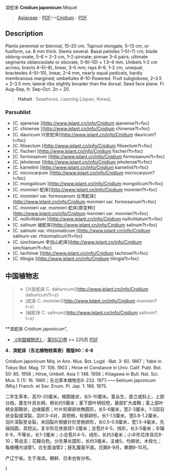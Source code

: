 滨蛇床 **Cnidium japonicum** Miquel

> [Apiaceae](http://www.iplant.cn/info/Apiaceae?t=foc) - [PDF](http://www.iplant.cn/foc/pdf/Apiaceae.pdf)>>[Cnidium](http://www.iplant.cn/info/Cnidium?t=foc) - [PDF](http://www.iplant.cn/foc/pdf/Cnidium.pdf)

## Description

Plants perennial or biennial, 15–20 cm. Taproot elongate, 5–13 cm, or fusiform, ca. 8 mm thick. Stems several. Basal petioles 1–5(–7) cm; blade oblong-ovate, 5–6 × 2–3 cm, 1–2-pinnate; pinnae 3–4 pairs; ultimate segments oblanceolate or obovate, 5–8(–10) × 1.5–4 mm. Umbels 1–2 cm across; bracts 4–5(–8), linear, 3–5 mm; rays 6–9, 1–2 cm, unequal; bracteoles 4–5(–10), linear, 2–4 mm, nearly equal pedicels, hardly membranous margined; umbellules 8–10-flowered. Fruit subglobose, 2–3.5 × 2–3.5 mm; lateral ribs slightly broader than the dorsal. Seed face plane. Fl. Aug–Sep, fr. Sep–Oct. 2n = 20.


> **Habait** : 
> Seashores. Liaoning [Japan, Korea].



### Parsublist

* [C.  ajanense  ](http://www.iplant.cn/info/Cnidium ajanense?t=foc)
* [C.  chinense  ](http://www.iplant.cn/info/Cnidium chinense?t=foc)
* [C.  dauricum  兴安蛇床](http://www.iplant.cn/info/Cnidium dauricum?t=foc)
* [C.  filisectum  ](http://www.iplant.cn/info/Cnidium filisectum?t=foc)
* [C.  fischeri  ](http://www.iplant.cn/info/Cnidium fischeri?t=foc)
* [C.  formosanum  ](http://www.iplant.cn/info/Cnidium formosanum?t=foc)
* [C.  jeholense  ](http://www.iplant.cn/info/Cnidium jeholense?t=foc)
* [C.  kamelinii  ](http://www.iplant.cn/info/Cnidium kamelinii?t=foc)
* [C.  microcarpum  ](http://www.iplant.cn/info/Cnidium microcarpum?t=foc)
* [C.  mongolicum  ](http://www.iplant.cn/info/Cnidium mongolicum?t=foc)
* [C.  monnieri  蛇床](http://www.iplant.cn/info/Cnidium monnieri?t=foc)
* [C.  monnieri var. formosanum  台湾蛇床](http://www.iplant.cn/info/Cnidium monnieri var. formosanum?t=foc)
* [C.  monnieri var. monnieri  蛇床(原变种)](http://www.iplant.cn/info/Cnidium monnieri var. monnieri?t=foc)
* [C.  nullivittatum  ](http://www.iplant.cn/info/Cnidium nullivittatum?t=foc)
* [C.  salinum  碱蛇床](http://www.iplant.cn/info/Cnidium salinum?t=foc)
* [C.  salinum var. rhizomaticum  ](http://www.iplant.cn/info/Cnidium salinum var. rhizomaticum?t=foc)
* [C.  sinchianum  辛加山蛇床](http://www.iplant.cn/info/Cnidium sinchianum?t=foc)
* [C.  tachiroei  ](http://www.iplant.cn/info/Cnidium tachiroei?t=foc)
* [C.  tilingia  ](http://www.iplant.cn/info/Cnidium tilingia?t=foc)

## 中国植物志

> * [兴安蛇床  C.  dahuricum](http://www.iplant.cn/info/Cnidium dahuricum?t=z)
> * [蛇床  C.  monnieri](http://www.iplant.cn/info/Cnidium monnieri?t=z)
> * [碱蛇床  C.  salinum](http://www.iplant.cn/info/Cnidium salinum?t=z)


**滨蛇床 Cnidium japonicum",



* [《中国植物志》](http://www.iplant.cn/frps)- [第55(2)卷](http://www.iplant.cn/frps/vol/55(2)) >> 225页 [PDF](http://www.iplant.cn/frps/pdf/55(2)/225.pdf)


**4．滨蛇床（东北植物检索表）图版90：6-8**

Cnidium japonicum Miq. in Ann. Mus. Bot. Lugd. -Bat. 3: 60. 1867；Yabe in Tokyo Bot. Mag. 17: 106. 1903；Hiroe et Constance in Univ. Calif. Publ. Bot. 50: 85. 1958；Hiroe, Umbell. Asia 1: 148. 1958；Kitagawa in Bull. Nat. Sci. Mus. 5 (1): 16. 1960；东北草本植物志6: 232. 1977.——Selinum japonicum (Miq.) Franch. et Sav. Enum. Pl. Jap. 1: 186. 1875.

二年生草本，高10-20厘米。根圆锥状，长5-10厘米。茎丛生，直立或斜上，上部分枝。基生叶具长柄，柄长约5厘米；茎下部叶柄较短，基部扩大成鞘；茎上部叶柄全部鞘状，边缘膜质；叶片轮廓卵状椭圆形，长5-6厘米，宽2-3厘米，1-2回羽状全裂或深裂，羽片3-4对，具短柄，轮廓卵形，长1-1.5厘米，宽0.8-1.2厘米，羽片深裂至全裂，末回裂片倒披针形至倒卵形，长0.5-0.8厘米，宽1.5-4毫米，先端钝圆，具短尖。复伞形花序直径1-2厘米；总苞片4-5，线形，长3-5毫米；伞辐6-9，不等长，长1-2厘米；小总苞片4-5，线形，长约3毫米；小伞形花序具花8-10；萼齿无；花瓣白色。分生果长圆形，长约3毫米，主棱5，均翅状，木栓化；每棱槽内油管1，合生面油管2；胚乳腹面平直。花期8-9月，果期9-10月。

产辽宁省。生于海滨。朝鲜、日本也有分布。



}